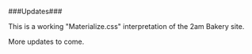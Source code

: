 ###Updates###

This is a working "Materialize.css" interpretation of the 2am Bakery site.

More updates to come.